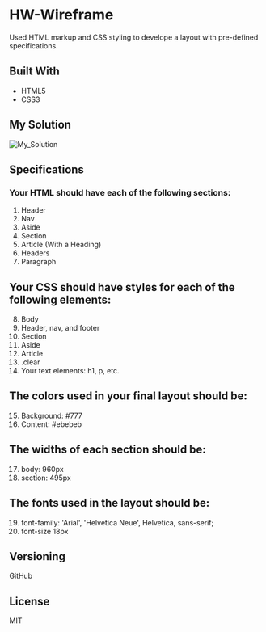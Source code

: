# HW-Wireframe

Used HTML markup and CSS styling to develope a layout with pre-defined specifications.

## Built With

* HTML5
* CSS3

## My Solution

![My_Solution](https://www.dropbox.com/s/pzzg0nksa758kcl/Wireframe_Complete.png?dl=0)

## Specifications

### Your HTML should have each of the following sections:
1. Header
2. Nav
3. Aside
4. Section
5. Article (With a Heading)
6. Headers
7. Paragraph

## Your CSS should have styles for each of the following elements:
8. Body
9. Header, nav, and footer
10. Section
11. Aside
12. Article
13. .clear
14. Your text elements: h1, p, etc.

## The colors used in your final layout should be:
15. Background: #777
16. Content: #ebebeb

## The widths of each section should be:
17. body: 960px
18. section: 495px

## The fonts used in the layout should be:
19. font-family: 'Arial', 'Helvetica Neue', Helvetica, sans-serif;
10. font-size 18px

## Versioning

GitHub 

## License

MIT






